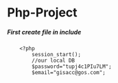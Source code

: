 # Php-Project
##### First create file in include 
		<?php
			session_start();
			//our local DB
			$password="tupj4c1PIu7LM";
			$email="gisacc@gos.com";
